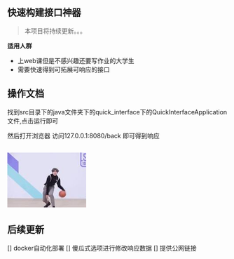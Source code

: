 ## 快速构建接口神器
> 本项目将持续更新。。。

**适用人群**
- 上web课但是不感兴趣还要写作业的大学生
- 需要快速得到可拓展可响应的接口

## 操作文档

找到src目录下的java文件夹下的quick_interface下的QuickInterfaceApplication文件,点击运行即可

然后打开浏览器 访问127.0.0.1:8080/back 即可得到响应



![img.png](img.png)
---
## 后续更新

[] docker自动化部署
[] 傻瓜式选项进行修改响应数据
[] 提供公网链接